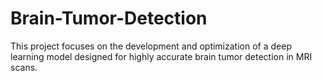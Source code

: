 # Brain-Tumor-Detection
This project focuses on the development and optimization of a deep learning model designed for highly accurate brain tumor detection in MRI scans.
